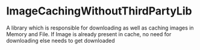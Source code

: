 # ImageCachingWithoutThirdPartyLib
A library which is responsible for downloading as well as caching images in Memory and File. If Image is already present in cache, no need for downloading else needs to get downloaded
